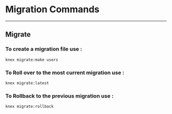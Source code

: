 # Migration Commands
---
## Migrate

### To create a migration file use :

`knex migrate:make users`

### To Roll over to the most current migration use :

`knex migrate:latest`

### To Rollback to the previous migration use :

`knex migrate:rollback`
